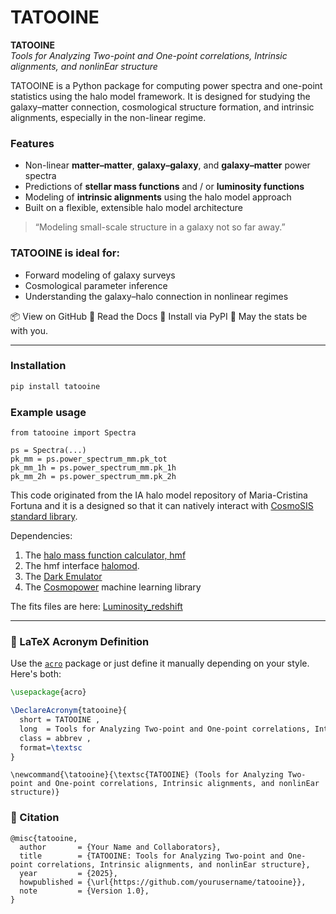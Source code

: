 
# TATOOINE

**TATOOINE**  
*Tools for Analyzing Two-point and One-point correlations, Intrinsic alignments, and nonlinEar structure*

TATOOINE is a Python package for computing power spectra and one-point statistics using the halo model framework. It is designed for studying the galaxy–matter connection, cosmological structure formation, and intrinsic alignments, especially in the non-linear regime.

### Features
- Non-linear **matter–matter**, **galaxy–galaxy**, and **galaxy–matter** power spectra
- Predictions of **stellar mass functions** and / or **luminosity functions**
- Modeling of **intrinsic alignments** using the halo model approach
- Built on a flexible, extensible halo model architecture

> “Modeling small-scale structure in a galaxy not so far away.”

### TATOOINE is ideal for:

- Forward modeling of galaxy surveys
- Cosmological parameter inference
- Understanding the galaxy–halo connection in nonlinear regimes

📦 View on GitHub
📄 Read the Docs
💾 Install via PyPI
🖖 May the stats be with you.

---

### Installation

```bash
pip install tatooine
```

### Example usage

```
from tatooine import Spectra

ps = Spectra(...)
pk_mm = ps.power_spectrum_mm.pk_tot
pk_mm_1h = ps.power_spectrum_mm.pk_1h
pk_mm_2h = ps.power_spectrum_mm.pk_2h
```

This code originated from the IA halo model repository of Maria-Cristina Fortuna and it is a designed so that it can natively interact with [CosmoSIS standard library](https://github.com/joezuntz/cosmosis-standard-library).

Dependencies:

1. The [halo mass function calculator, hmf](https://hmf.readthedocs.io/en/3.3.4/)
2. The hmf interface [halomod](https://github.com/halomod/halomod).
3. The [Dark Emulator](https://dark-emulator.readthedocs.io/en/latest/)
4. The [Cosmopower](https://alessiospuriomancini.github.io/cosmopower/) machine learning library


The fits files are here: [Luminosity_redshift](https://ruhr-uni-bochum.sciebo.de/s/ZdAE6nTf0OPyV6S)




---

### 📄 LaTeX Acronym Definition

Use the [`acro`](https://ctan.org/pkg/acro) package or just define it manually depending on your style. Here's both:

```latex
\usepackage{acro}

\DeclareAcronym{tatooine}{
  short = TATOOINE ,
  long  = Tools for Analyzing Two-point and One-point correlations, Intrinsic alignments, and nonlinEar structure ,
  class = abbrev ,
  format=\textsc
}
```

```
\newcommand{\tatooine}{\textsc{TATOOINE} (Tools for Analyzing Two-point and One-point correlations, Intrinsic alignments, and nonlinEar structure)}
```


### 📄 Citation

```
@misc{tatooine,
  author       = {Your Name and Collaborators},
  title        = {TATOOINE: Tools for Analyzing Two-point and One-point correlations, Intrinsic alignments, and nonlinEar structure},
  year         = {2025},
  howpublished = {\url{https://github.com/yourusername/tatooine}},
  note         = {Version 1.0},
}
```